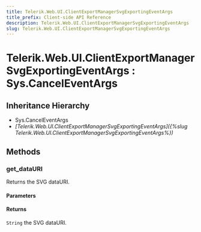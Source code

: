 ```yaml
---
title: Telerik.Web.UI.ClientExportManagerSvgExportingEventArgs
title_prefix: Client-side API Reference
description: Telerik.Web.UI.ClientExportManagerSvgExportingEventArgs
slug: Telerik.Web.UI.ClientExportManagerSvgExportingEventArgs
---
```


# Telerik.Web.UI.ClientExportManagerSvgExportingEventArgs : Sys.CancelEventArgs

## Inheritance Hierarchy

* Sys.CancelEventArgs
* *[Telerik.Web.UI.ClientExportManagerSvgExportingEventArgs]({%slug Telerik.Web.UI.ClientExportManagerSvgExportingEventArgs%})*


## Methods

###  get_dataURI 

Returns the SVG dataURI. 

#### Parameters

#### Returns

`String` the SVG dataURI. 

